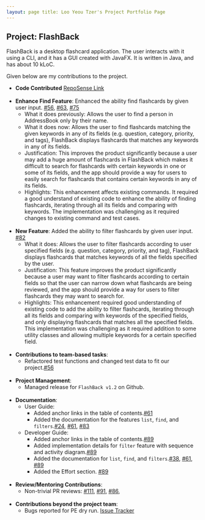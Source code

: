 ```yaml
---
layout: page title: Loo Yeou Tzer's Project Portfolio Page
---
```


## Project: FlashBack

FlashBack is a desktop flashcard application. The user interacts with it using a CLI, and it has a GUI created with JavaFX. It is written in Java, and has about 10 kLoC.

Given below are my contributions to the project.

* **Code Contributed** [RepoSense Link](https://nus-cs2103-ay2021s2.github.io/tp-dashboard/?search=yeoutzer&sort=groupTitle&sortWithin=title&timeframe=commit&mergegroup=&groupSelect=groupByRepos&breakdown=true&checkedFileTypes=docs~functional-code~test-code~other&since=2021-02-19&tabOpen=true&tabType=authorship&tabAuthor=yeoutzer&tabRepo=AY2021S2-CS2103T-T13-3%2Ftp%5Bmaster%5D&authorshipIsMergeGroup=false&authorshipFileTypes=docs~functional-code~test-code&authorshipIsBinaryFileTypeChecked=false)
<br><br>
* **Enhance Find Feature**: Enhanced the ability find flashcards by given user input. [#56](https://github.com/AY2021S2-CS2103T-T13-3/tp/pull/56), [#63](https://github.com/AY2021S2-CS2103T-T13-3/tp/pull/63), [#75](https://github.com/AY2021S2-CS2103T-T13-3/tp/pull/75)
    * What it does previously: Allows the user to find a person in AddressBook only by their name.
    * What it does now: Allows the user to find flashcards matching the given keywords in any of its fields (e.g. question, 
      category, priority, and tags), FlashBack displays flashcards that matches any keywords in any of its fields.
    * Justification: This improves the product significantly because a user may add a huge amount of flashcards
      in FlashBack which makes it difficult to search for flashcards with certain keywords in one or some of its fields, 
      and the app should provide a way for users to easily search for flashcards that contains certain keywords in any of 
      its fields.
    * Highlights: This enhancement affects existing commands. It required a good understand of existing code to enhance the
      ability of finding flashcards, iterating through all its fields and comparing with keywords. The implementation 
      was challenging as it required changes to existing command and test cases.
<br><br>
* **New Feature**: Added the ability to filter flashcards by given user input. [#82](https://github.com/AY2021S2-CS2103T-T13-3/tp/pull/82)
    * What it does: Allows the user to filter flashcards according to user specified fields (e.g. question, category, 
      priority, and tag), FlashBack displays flashcards that matches keywords of all the fields specified by the user.
    * Justification: This feature improves the product significantly because a user may want to filter flashcards according 
      to certain fields so that the user can narrow down what flashcards are being reviewed, and the app should provide
      a way for users to filter flashcards they may want to search for.
    * Highlights: This enhancement required good understanding of existing code to add the ability to filter flashcards,
      iterating through all its fields and comparing with keywords of the specified fields, and only displaying flashcards
      that matches all the specified fields. This implementation was challenging as it required addition to some utility 
      classes and allowing multiple keywords for a certain specified field.
<br><br>
* **Contributions to team-based tasks**:
    * Refactored test functions and changed test data to fit our project.[#56](https://github.com/AY2021S2-CS2103T-T13-3/tp/pull/56)
<br><br>
* **Project Management**:
    * Managed release for `FlashBack v1.2` on Github.
<br><br>
* **Documentation**:
    * User Guide:
        * Added anchor links in the table of contents.[#61](https://github.com/AY2021S2-CS2103T-T13-3/tp/pull/61)
        * Added the documentation for the features `list`, `find`, and `filters`.[#24](https://github.com/AY2021S2-CS2103T-T13-3/tp/pull/24), [#61](https://github.com/AY2021S2-CS2103T-T13-3/tp/pull/61), [#83](https://github.com/AY2021S2-CS2103T-T13-3/tp/pull/83)
    * Developer Guide:
        * Added anchor links in the table of contents.[#89](https://github.com/AY2021S2-CS2103T-T13-3/tp/pull/89)
        * Added implementation details for `filter` feature with sequence and activity diagram.[#89](https://github.com/AY2021S2-CS2103T-T13-3/tp/pull/89)
        * Added the documentation for `list`, `find`, and `filters`.[#38](https://github.com/AY2021S2-CS2103T-T13-3/tp/pull/38), [#61](https://github.com/AY2021S2-CS2103T-T13-3/tp/pull/61), [#89](https://github.com/AY2021S2-CS2103T-T13-3/tp/pull/89)
        * Added the Effort section. [#89](https://github.com/AY2021S2-CS2103T-T13-3/tp/pull/89)
<br><br>
* **Review/Mentoring Contributions**:
    * Non-trivial PR reviews: [#111](https://github.com/AY2021S2-CS2103T-T13-3/tp/pull/111), [#91](https://github.com/AY2021S2-CS2103T-T13-3/tp/pull/91), [#86](https://github.com/AY2021S2-CS2103T-T13-3/tp/pull/86),
<br><br>
* **Contributions beyond the project team**:
    * Bugs reported for PE dry run. [Issue Tracker](https://github.com/yeoutzer/ped/issues)

